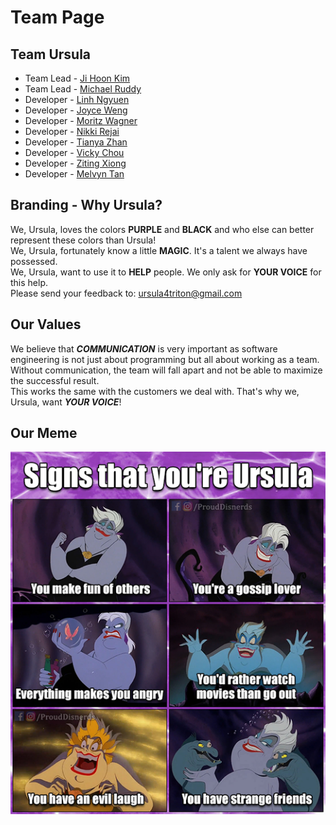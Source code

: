 # Team Page

## Team Ursula

-   Team Lead - [Ji Hoon Kim](https://github.com/jihoon-john-kim)
-   Team Lead - [Michael Ruddy](https://github.com/MichaelRuddy)
-   Developer - [Linh Ngyuen](https://github.com/LinhNguyen9)
-   Developer - [Joyce Weng](https://github.com/joyceweng)
-   Developer - [Moritz Wagner](https://github.com/mogeritz)
-   Developer - [Nikki Rejai](https://github.com/nrejai)
-   Developer - [Tianya Zhan](https://github.com/TiyaZhan)
-   Developer - [Vicky Chou](https://github.com/vchou105)
-   Developer - [Ziting Xiong](https://github.com/zitixiRose)
-   Developer - [Melvyn Tan](https://github.com/melvyn9)

## Branding - Why Ursula?

We, Ursula, loves the colors **PURPLE** and **BLACK** and who else can better represent these colors than Ursula!<br>
We, Ursula, fortunately know a little **MAGIC**. It's a talent we always have possessed.<br>
We, Ursula, want to use it to **HELP** people. We only ask for **YOUR VOICE** for this help.<br>
Please send your feedback to: ursula4triton@gmail.com

## Our Values

We believe that **_COMMUNICATION_** is very important as software engineering is not just about programming but all about working as a team.<br>
Without communication, the team will fall apart and not be able to maximize the successful result.<br>
This works the same with the customers we deal with. That's why we, Ursula, want **_YOUR VOICE_**!

## Our Meme

![](/admin/branding/ursulameme.png)
